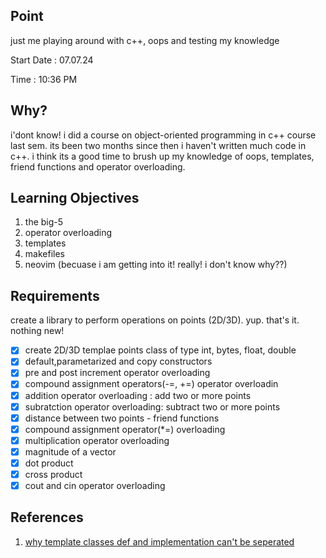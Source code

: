 ## Point

just me playing around with c++, oops and testing my knowledge

Start Date : 07.07.24

Time : 10:36 PM

## Why?

i'dont know! i did a course on object-oriented programming in c++ course last sem. its been two months since then i haven't written much code in c++. i think its a good time to brush up my knowledge of oops, templates, friend functions and operator overloading.

## Learning Objectives

1. the big-5
2. operator overloading
3. templates
4. makefiles
5. neovim (becuase i am getting into it! really! i don't know why??)

## Requirements

create a library to perform operations on points (2D/3D). yup. that's it. nothing new!

- [x] create 2D/3D templae points class of type int, bytes, float, double
- [x] default,parametarized and copy constructors
- [x] pre and post increment operator overloading
- [x] compound assignment operators(-=, +=) operator overloadin
- [x] addition operator overloading : add two or more points
- [x] subratction operator overloading: subtract two or more points
- [x] distance between two points - friend functions
- [x] compound assignment operator(\*=) overloading
- [x] multiplication operator overloading
- [x] magnitude of a vector
- [x] dot product
- [x] cross product
- [x] cout and cin operator overloading

## References

1. [why template classes def and implementation can't be seperated](https://isocpp.org/wiki/faq/templates#templates-defn-vs-decl)
